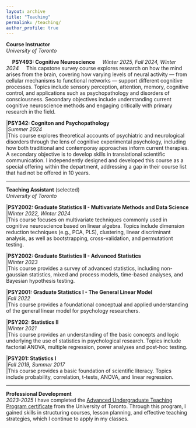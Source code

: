 ```yaml
---
layout: archive
title: "Teaching"
permalink: /teaching/
author_profile: true
---
```

**Course Instructor**\
_University of Toronto_

$\quad$**PSY493: Cognitive Neuroscience**
$\quad$*Winter 2025, Fall 2024, Winter 2024*
$\quad$This capstone survey course explores research on how the mind arises from the brain, covering how varying levels of neural activity — from cellular mechanisms to functional networks — support different cognitive processes. Topics include sensory perception, attention, memory, cognitive control, and applications such as psychopathology and disorders of consciousness. Secondary objectives include understanding current cognitive neuroscience methods and engaging critically with primary research in the field. 


|**PSY342: Cogniton and Psychopathology**\
|*Summer 2024*\
|This course explores theoretical accounts of psychiatric and neurological disorders through the lens of cognitive experimental psychology, including how both traditional and contemporay approaches inform current therapies. A secondary objective is to develop skills in translational scientific communication. I independently designed and developed this course as a special offering within the department, addressing a gap in their course list that had not be offered in 10 years.

---

**Teaching Assistant** (selected)\
_University of Toronto_

|**PSY2002: Graduate Statistics II - Multivariate Methods and Data Science**\
|*Winter 2022, Winter 2024*\
|This course focuses on multivariate techniques commonly used in cognitive neuroscience based on linear algebra. Topics include dimension reduction techniques (e.g., PCA, PLS), clustering, linear discriminant analysis, as well as bootstrapping, cross-validation, and permutationt testing.

|**PSY2002: Graduate Statistics II - Advanced Statistics**\
|*Winter 2023*\
|This course provides a survey of advanced statistics, including non-gaussian statistics, mixed and process models, time-based analyses, and Bayesian hypothesis testing.

|**PSY2001: Graduate Statistics I - The General Linear Model**\
|*Fall 2022*\
|This course provides a foundational conceptual and applied understanding of the general linear model for psychology researchers.

|**PSY202: Statistics II**\
|*Winter 2021*\
|This course provides an understanding of the basic concepts and logic underlying the use of statistics in psychological research. Topics include factorial ANOVA, multiple regression, power analyses and post-hoc testing.

|**PSY201: Statistics I**\
|*Fall 2019, Summer 2017*\
|This course provides a basic foundation of scientific literacy. Topics include probability, correlation, t-tests, ANOVA, and linear regression.

--- 

**Professional Development**\
_2023-2025_
I have completed the [Advanced Undergraduate Teaching Program certificate](http://tatp.utoronto.ca/certificate-program/autp-certificate/) from the University of Toronto. Through this program, I gained skills in structuring courses, lesson planning, and effective teaching strategies, which I continue to apply in my classes.
